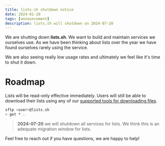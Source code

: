 ```yaml
---
title: lists.sh shutdown notice
date: 2024-01-20
tags: [announcement]
description: lists.sh will shutdown on 2024-07-20
---
```


We are shutting down **lists.sh**. We want to build and maintain services we
ourselves use. As we have been thinking about lists over the year we have found
ourselves rarely using the service.

We are also seeing really low usage rates and ultimately we feel like it's time
to shut it down.

# Roadmap

Lists will be read-only effective immediately. Users will still be able to
download their lists using any of our
[supported tools for downloading files](https://pico/file-uploads).

```bash
sftp <user>@lists.sh
> get * .
```

> **2024-07-20** we will shutdown all services for lists. We think this is an
> adequate migration window for lists.

Feel free to reach out if you have questions, we are happy to help!
